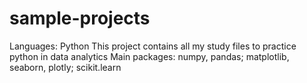 # sample-projects
Languages: Python
This project contains all my study files to practice python in data analytics
Main packages: numpy, pandas; matplotlib, seaborn, plotly; scikit.learn
